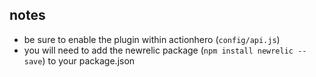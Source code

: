 ## notes
- be sure to enable the plugin within actionhero (`config/api.js`)
- you will need to add the newrelic package (`npm install newrelic --save`) to your package.json